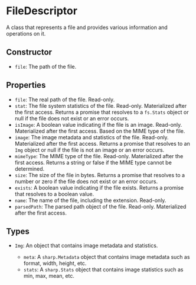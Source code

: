 # FileDescriptor

A class that represents a file and provides various information and operations on it.

## Constructor

- `file`: The path of the file.

## Properties

- `file`: The real path of the file. Read-only.
- `stat`: The file system statistics of the file. Read-only. Materialized after the first access. Returns a promise that resolves to a `fs.Stats` object or null if the file does not exist or an error occurs.
- `isImage`: A boolean value indicating if the file is an image. Read-only. Materialized after the first access. Based on the MIME type of the file.
- `image`: The image metadata and statistics of the file. Read-only. Materialized after the first access. Returns a promise that resolves to an `Img` object or null if the file is not an image or an error occurs.
- `mimeType`: The MIME type of the file. Read-only. Materialized after the first access. Returns a string or false if the MIME type cannot be determined.
- `size`: The size of the file in bytes. Returns a promise that resolves to a number or zero if the file does not exist or an error occurs.
- `exists`: A boolean value indicating if the file exists. Returns a promise that resolves to a boolean value.
- `name`: The name of the file, including the extension. Read-only.
- `parsedPath`: The parsed path object of the file. Read-only. Materialized after the first access.

## Types

- `Img`: An object that contains image metadata and statistics.

    - `meta`: A `sharp.Metadata` object that contains image metadata such as format, width, height, etc.
    - `stats`: A `sharp.Stats` object that contains image statistics such as min, max, mean, etc.
